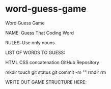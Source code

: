 # word-guess-game
Word Guess Game


NAME:
Guess That Coding Word

RULES:
Use only nouns.


LIST OF WORDS TO GUESS:

HTML
CSS
concatenation
GitHub
Repository

mkdir
touch
git status
git commit -m ""
rmdir
rm


WRITE OUT GAME STRUCTURE HERE:

